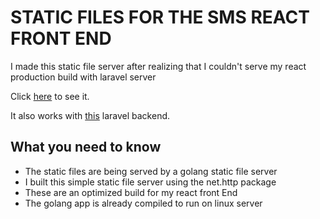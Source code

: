 # STATIC FILES FOR THE SMS REACT FRONT END
I made this static file server after realizing that I couldn't serve my react production build with laravel server

Click [here](https://github.com/Othie12/sms-frontend) to see it.

It also works with [this](https://github.com/Othie12/Laravel-School-Management-system) laravel backend.

## What you need to know
- The static files are being served by a golang static file server
- I built this simple static file server using the net.http package
- These are an optimized build for my react front End
- The golang app is already compiled to run on linux server